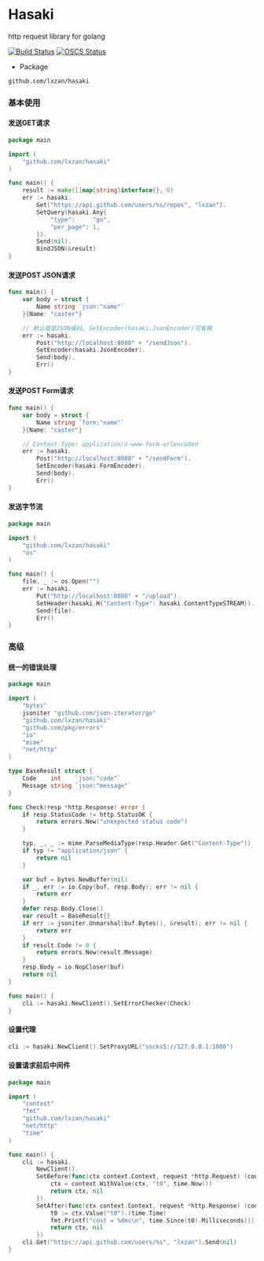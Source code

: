 # Hasaki
http request library for golang

[![Build Status](https://github.com/lxzan/hasaki/workflows/Go%20Test/badge.svg?branch=master)](https://github.com/lxzan/hasaki/actions?query=branch%3Amaster)
[![OSCS Status](https://www.oscs1024.com/platform/badge/lxzan/hasaki.svg?size=small)](https://www.oscs1024.com/project/lxzan/hasaki?ref=badge_small)

- Package
```bash
github.com/lxzan/hasaki
```

### 基本使用
#### 发送GET请求
```go
package main

import (
	"github.com/lxzan/hasaki"
)

func main() {
	result := make([]map[string]interface{}, 0)
	err := hasaki.
		Get("https://api.github.com/users/%s/repos", "lxzan").
		SetQuery(hasaki.Any{
			"type":     "go",
			"per_page": 1,
		}).
		Send(nil).
		BindJSON(&result)
}
```

#### 发送POST JSON请求
```go
func main() {
	var body = struct {
		Name string `json:"name"`
	}{Name: "caster"}

	// 默认就是JSON编码, SetEncoder(hasaki.JsonEncoder)可省略
	err := hasaki.
		Post("http://localhost:8080" + "/sendJson").
		SetEncoder(hasaki.JsonEncoder).
		Send(body).
		Err()
}
```

#### 发送POST Form请求
```go
func main() {
	var body = struct {
		Name string `form:"name"`
	}{Name: "caster"}

    // Content-Type: application/x-www-form-urlencoded
	err := hasaki.
		Post("http://localhost:8080" + "/sendForm").
		SetEncoder(hasaki.FormEncoder).
		Send(body).
		Err()
}
```

#### 发送字节流
```go
package main

import (
	"github.com/lxzan/hasaki"
	"os"
)

func main() {
	file, _ := os.Open("")
	err := hasaki.
		Put("http://localhost:8080" + "/upload").
		SetHeader(hasaki.H{"Content-Type": hasaki.ContentTypeSTREAM}).
		Send(file).
		Err()
}
```

### 高级

#### 统一的错误处理
```go
package main

import (
	"bytes"
	jsoniter "github.com/json-iterator/go"
	"github.com/lxzan/hasaki"
	"github.com/pkg/errors"
	"io"
	"mime"
	"net/http"
)

type BaseResult struct {
	Code    int    `json:"code"`
	Message string `json:"message"`
}

func Check(resp *http.Response) error {
	if resp.StatusCode != http.StatusOK {
		return errors.New("unexpected status code")
	}

	typ, _, _ := mime.ParseMediaType(resp.Header.Get("Content-Type"))
	if typ != "application/json" {
		return nil
	}

	var buf = bytes.NewBuffer(nil)
	if _, err := io.Copy(buf, resp.Body); err != nil {
		return err
	}
	defer resp.Body.Close()
	var result = BaseResult{}
	if err := jsoniter.Unmarshal(buf.Bytes(), &result); err != nil {
		return err
	}
	if result.Code != 0 {
		return errors.New(result.Message)
	}
	resp.Body = io.NopCloser(buf)
	return nil
}

func main() {
	cli := hasaki.NewClient().SetErrorChecker(Check)
}
```

#### 设置代理
```go
cli := hasaki.NewClient().SetProxyURL("socks5://127.0.0.1:1080")
```

#### 设置请求前后中间件
```go
package main

import (
	"context"
	"fmt"
	"github.com/lxzan/hasaki"
	"net/http"
	"time"
)

func main() {
	cli := hasaki.
		NewClient().
		SetBefore(func(ctx context.Context, request *http.Request) (context.Context, error) {
			ctx = context.WithValue(ctx, "t0", time.Now())
			return ctx, nil
		}).
		SetAfter(func(ctx context.Context, request *http.Response) (context.Context, error) {
			t0 := ctx.Value("t0").(time.Time)
			fmt.Printf("cost = %dms\n", time.Since(t0).Milliseconds())
			return ctx, nil
		})
	cli.Get("https://api.github.com/users/%s", "lxzan").Send(nil)
}

```